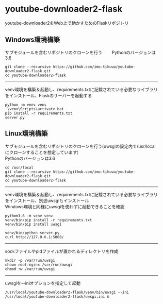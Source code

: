 # youtube-downloader2-flask
youtube-downloader2をWeb上で動かすためのFlaskリポジトリ

## Windows環境構築
サブモジュールを含むリポジトリのクローンを行う　　
Pythonのバージョンは3.8
```
git clone --recursive https://github.com/imo-tikuwa/youtube-downloader2-flask.git
cd youtube-downloader2-flask
```

---
venv環境を構築＆起動し、requirements.txtに記載されている必要なライブラリをインストール、Flaskのサーバーを起動する
```
python -m venv venv
.\venv\Scripts\activate.bat
pip install -r requirements.txt
server.py
```


## Linux環境構築
サブモジュールを含むリポジトリのクローンを行う(uwsgiの設定内で/usr/localにクローンすることを想定しています)  
Pythonのバージョンは3.6
```
cd /usr/local
git clone --recursive https://github.com/imo-tikuwa/youtube-downloader2-flask.git
cd youtube-downloader2-flask
```

---
venv環境を構築＆起動し、requirements.txtに記載されている必要なライブラリをインストール、別途uwsgiもインストール  
Windows環境と同様にuwsgiを使わずに起動できることを確認
```
python3.6 -m venv venv
venv/bin/pip install -r requirements.txt
venv/bin/pip install uwsgi

venv/bin/python server.py
curl http://127.0.0.1:5000/
```

---
sockファイルやpidファイルが置かれるディレクトリを作成
```
mkdir -p /var/run/uwsgi
chown root:nginx /var/run/uwsgi
chmod +w /var/run/uwsgi
```

---
uwsgiを--iniオプションを指定して起動
```
/usr/local/youtube-downloader2-flask/venv/bin/uwsgi --ini /usr/local/youtube-downloader2-flask/uwsgi.ini &
```
